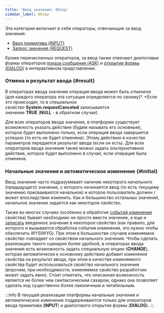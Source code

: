 ```yaml
---
title: 'Ввод значения: Обзор'
sidebar_label: Обзор
---
```


Эта категория включает в себя операторы, отвечающие за ввод значения:

-   [Ввод примитива (INPUT)](Primitive_input_INPUT_.md)
-   [Запрос значения (REQUEST)](Value_request_REQUEST_.md)

Кроме перечисленных операторов, за ввод также отвечают *диалоговые формы* операторов [показа сообщения (ASK)](Show_message_MESSAGE_ASK_.md#dialog) и [открытия формы (DIALOG)](In_an_interactive_view_SHOW_DIALOG_.md#dialog) в интерактивном представлении.

### Отмена и результат ввода {#result}

В операторах ввода значения операция ввода может быть *отменена* (для каждого оператора эта ситуация определяется по своему)*. *Если это происходит, то в специальное свойство **System.requestCanceled** записывается значение **TRUE** (**NULL** - в обратном случае).

Для всех операторов ввода значения, в платформе существует возможность указать действие (будем называть его *основным*), которое будет выполнено только, если операция ввода завершится успешно (то есть не будет отменена). Этому действию в качестве параметров передается результат ввода (если он есть). Для всех операторов ввода значения также можно задать *альтернативное* действие, которое будет выполнено в случае, если операция была отменена.

### Начальные значения и автоматическое изменение {#initial}

Ввод значения часто подразумевает наличие некоторого *начального* (предыдущего) значение, с которого начинается ввод (то есть текущему значению присваивается начальное) и которое пользователь должен / может впоследствии изменить. Как и большинство остальных значений, начальное значение задается как некоторое свойство.

Также во многих случаях (особенно в обработке [событий изменения](Form_events.md#property-broken) свойства) бывает необходимо не просто ввести значение, а еще и [записать](Property_change_CHANGE_.md) введенное значение в некоторое свойство (как правило, для которого и вызывается обработка события изменения, это нужно чтобы обеспечить WYSIWYG). При этом в большинстве случаев изменяемое свойство совпадает со свойством начального значения. Чтобы сделать реализацию такого сценария более удобной, в операторах ввода значения есть возможность задать специальную опцию (**CHANGE**), которая автоматически к основному действию добавит изменение свойства на результат ввода, при этом в качестве изменяемого свойства будет использоваться свойство начального значения (впрочем, при необходимости, изменяемое свойство разработчик может задать явно). Стоит отметить, что описанная возможность является не более чем синтаксическим сахаром, однако она позволяет сделать код существенно более лаконичным и читабельным.


:::info
В текущей реализации платформы начальные значения и автоматическое изменение поддерживаются только для операторов ввода примитива (**INPUT**) и диалогового открытия формы (**DIALOG**).
:::
